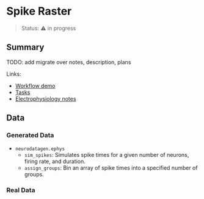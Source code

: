 # Spike Raster

> Status: :warning: in progress

## Summary
TODO: add migrate over notes, description, plans

Links:
- [Workflow demo](./demo_spike-raster.ipynb)
- [Tasks](https://github.com/orgs/holoviz-topics/projects/1/views/1?filterQuery=neuro-labels%3A%22*spike-raster*%22)
- [Electrophysiology notes](https://github.com/holoviz-topics/neuro/wiki/Electrophysiology-notes)

## Data

### Generated Data
- `neurodatagen.ephys`
  - `sim_spikes`: Simulates spike times for a given number of neurons, firing rate, and duration.
  - `assign_groups`: Bin an array of spike times into a specified number of groups.

### Real Data
